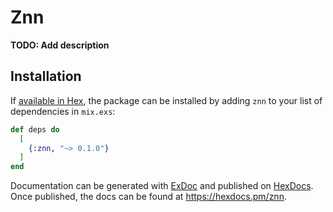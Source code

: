 # Znn

**TODO: Add description**

## Installation

If [available in Hex](https://hex.pm/docs/publish), the package can be installed
by adding `znn` to your list of dependencies in `mix.exs`:

```elixir
def deps do
  [
    {:znn, "~> 0.1.0"}
  ]
end
```

Documentation can be generated with [ExDoc](https://github.com/elixir-lang/ex_doc)
and published on [HexDocs](https://hexdocs.pm). Once published, the docs can
be found at <https://hexdocs.pm/znn>.

